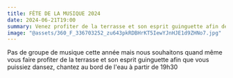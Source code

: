 ```yaml
---
title: FÊTE DE LA MUSIQUE 2024
date: 2024-06-21T19:00
summary: Venez profiter de la terrasse et son esprit guinguette afin de dansez, chantez au bord de l'eau et de fêter ensemble la fête de la musique 2024.
image: "@assets/360_F_336703252_zu643pkRDBHrKT5IewYJnHJE1d9ZHNo7.jpg"
---
```

Pas de groupe de musique cette année mais nous souhaitons quand même vous faire profiter de la terrasse et son esprit guinguette afin que vous puissiez dansez, chantez au bord de l'eau à partir de 19h30
